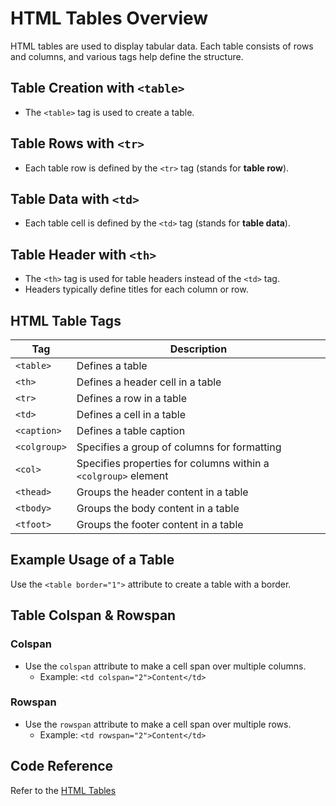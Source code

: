 
# HTML Tables Overview

HTML tables are used to display tabular data. Each table consists of rows and columns, and various tags help define the structure.

## Table Creation with `<table>`
- The `<table>` tag is used to create a table.

## Table Rows with `<tr>`
- Each table row is defined by the `<tr>` tag (stands for **table row**).

## Table Data with `<td>`
- Each table cell is defined by the `<td>` tag (stands for **table data**).

## Table Header with `<th>`
- The `<th>` tag is used for table headers instead of the `<td>` tag.
- Headers typically define titles for each column or row.

## HTML Table Tags

| Tag          | Description                                                    |
|--------------|----------------------------------------------------------------|
| `<table>`    | Defines a table                                                |
| `<th>`       | Defines a header cell in a table                               |
| `<tr>`       | Defines a row in a table                                       |
| `<td>`       | Defines a cell in a table                                      |
| `<caption>`  | Defines a table caption                                        |
| `<colgroup>` | Specifies a group of columns for formatting                    |
| `<col>`      | Specifies properties for columns within a `<colgroup>` element |
| `<thead>`    | Groups the header content in a table                           |
| `<tbody>`    | Groups the body content in a table                             |
| `<tfoot>`    | Groups the footer content in a table                           |

## Example Usage of a Table

Use the `<table border="1">` attribute to create a table with a border.

## Table Colspan & Rowspan

### Colspan
- Use the `colspan` attribute to make a cell span over multiple columns.
  - Example:
    `<td colspan="2">Content</td>`

### Rowspan
- Use the `rowspan` attribute to make a cell span over multiple rows.
  - Example:
    `<td rowspan="2">Content</td>`

## Code Reference
Refer to the [HTML Tables](https://github.com/manunmathew/python/raw/main/code/HTML/table.html)
